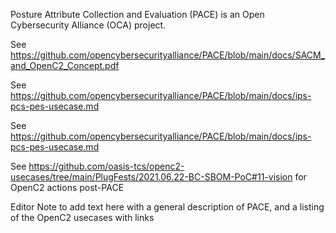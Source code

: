 Posture Attribute Collection and Evaluation (PACE)
is an Open Cybersecurity Alliance (OCA) project.

See https://github.com/opencybersecurityalliance/PACE/blob/main/docs/SACM_and_OpenC2_Concept.pdf

See https://github.com/opencybersecurityalliance/PACE/blob/main/docs/ips-pcs-pes-usecase.md

See https://github.com/opencybersecurityalliance/PACE/blob/main/docs/ips-pcs-pes-usecase.md

See https://github.com/oasis-tcs/openc2-usecases/tree/main/PlugFests/2021.06.22-BC-SBOM-PoC#11-vision for OpenC2 actions post-PACE

Editor Note to add text here with a general description of PACE,
and a listing of the OpenC2 usecases with links
